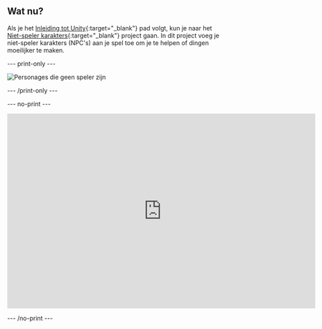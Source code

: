## Wat nu?

Als je het [Inleiding tot Unity](https://projects.raspberrypi.org/en/raspberrypi/unity-intro){:target="_blank"} pad volgt, kun je naar het [Niet-speler karakters](https://projects.raspberrypi.org/en/projects/non-player-characters){:target="_blank"} project gaan. In dit project voeg je niet-speler karakters (NPC's) aan je spel toe om je te helpen of dingen moeilijker te maken.

--- print-only ---

![Personages die geen speler zijn](images/npc-project.png)

--- /print-only ---

--- no-print ---

<iframe allowtransparency="true" width="710" height="450" src="https://raspberrypilearning.github.io/unity-webgl/npc-basic/" frameborder="0"></iframe>

--- /no-print ---
